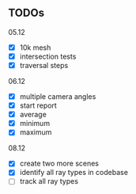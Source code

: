 ## TODOs

05.12
- [x] 10k mesh
- [x] intersection tests
- [x] traversal steps

06.12
- [x] multiple camera angles
- [x] start report
- [x] average
- [x] minimum
- [x] maximum

08.12
- [x] create two more scenes
- [x] identify all ray types in codebase
- [ ] track all ray types
